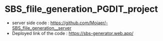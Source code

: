 # SBS_flile_generation_PGDIT_project

* server side code : https://github.com/Mojaer/-SBS_flile_generation__server
* Deployed link of the code : https://sbs-generator.web.app/

